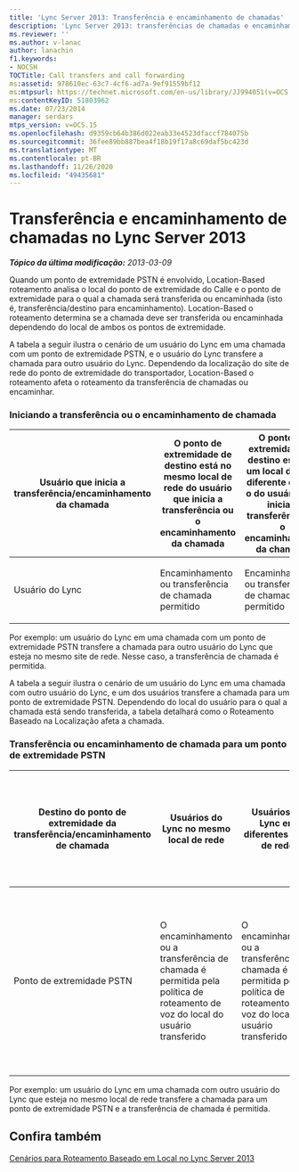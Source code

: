 ```yaml
---
title: 'Lync Server 2013: Transferência e encaminhamento de chamadas'
description: 'Lync Server 2013: transferências de chamadas e encaminhamento de chamadas.'
ms.reviewer: ''
ms.author: v-lanac
author: lanachin
f1.keywords:
- NOCSH
TOCTitle: Call transfers and call forwarding
ms:assetid: 978610ec-63c7-4cf6-ad7a-9ef91559bf12
ms:mtpsurl: https://technet.microsoft.com/en-us/library/JJ994051(v=OCS.15)
ms:contentKeyID: 51803962
ms.date: 07/23/2014
manager: serdars
mtps_version: v=OCS.15
ms.openlocfilehash: d9359cb64b386d022eab33e4523dfaccf784075b
ms.sourcegitcommit: 36fee89bb887bea4f18b19f17a8c69daf5bc423d
ms.translationtype: MT
ms.contentlocale: pt-BR
ms.lasthandoff: 11/26/2020
ms.locfileid: "49435681"
---
```

# <a name="call-transfers-and-call-forwarding-in-lync-server-2013"></a>Transferência e encaminhamento de chamadas no Lync Server 2013

<div data-xmlns="http://www.w3.org/1999/xhtml">

<div class="topic" data-xmlns="http://www.w3.org/1999/xhtml" data-msxsl="urn:schemas-microsoft-com:xslt" data-cs="https://msdn.microsoft.com/">

<div data-asp="https://msdn2.microsoft.com/asp">



</div>

<div id="mainSection">

<div id="mainBody">

<span> </span>

_**Tópico da última modificação:** 2013-03-09_

Quando um ponto de extremidade PSTN é envolvido, Location-Based roteamento analisa o local do ponto de extremidade do Calle e o ponto de extremidade para o qual a chamada será transferida ou encaminhada (isto é, transferência/destino para encaminhamento). Location-Based o roteamento determina se a chamada deve ser transferida ou encaminhada dependendo do local de ambos os pontos de extremidade.

A tabela a seguir ilustra o cenário de um usuário do Lync em uma chamada com um ponto de extremidade PSTN, e o usuário do Lync transfere a chamada para outro usuário do Lync. Dependendo da localização do site de rede do ponto de extremidade do transportador, Location-Based o roteamento afeta o roteamento da transferência de chamadas ou encaminhar.

### <a name="initiating-call-transfer-or-forward"></a>Iniciando a transferência ou o encaminhamento de chamada

<table>
<colgroup>
<col style="width: 25%" />
<col style="width: 25%" />
<col style="width: 25%" />
<col style="width: 25%" />
</colgroup>
<thead>
<tr class="header">
<th>Usuário que inicia a transferência/encaminhamento da chamada</th>
<th>O ponto de extremidade de destino está no mesmo local de rede do usuário que inicia a transferência ou o encaminhamento da chamada</th>
<th>O ponto de extremidade de destino está em um local de rede diferente do que o do usuário que inicia a transferência ou o encaminhamento da chamada</th>
<th>O ponto de extremidade de destino está em um site de rede desconhecido ou site de rede não habilitado para roteamento de Location-Based</th>
</tr>
</thead>
<tbody>
<tr class="odd">
<td><p>Usuário do Lync</p></td>
<td><p>Encaminhamento ou transferência de chamada permitido</p></td>
<td><p>Encaminhamento ou transferência de chamada não permitido</p></td>
<td><p>Encaminhamento ou transferência de chamada não permitido</p></td>
</tr>
</tbody>
</table>

  

Por exemplo: um usuário do Lync em uma chamada com um ponto de extremidade PSTN transfere a chamada para outro usuário do Lync que esteja no mesmo site de rede. Nesse caso, a transferência de chamada é permitida.

A tabela a seguir ilustra o cenário de um usuário do Lync em uma chamada com outro usuário do Lync, e um dos usuários transfere a chamada para um ponto de extremidade PSTN. Dependendo do local do usuário para o qual a chamada está sendo transferida, a tabela detalhará como o Roteamento Baseado na Localização afeta a chamada.

### <a name="call-transfer-or-forward-to-pstn-endpoint"></a>Transferência ou encaminhamento de chamada para um ponto de extremidade PSTN

<table>
<colgroup>
<col style="width: 25%" />
<col style="width: 25%" />
<col style="width: 25%" />
<col style="width: 25%" />
</colgroup>
<thead>
<tr class="header">
<th>Destino do ponto de extremidade da transferência/encaminhamento de chamada</th>
<th>Usuários do Lync no mesmo local de rede</th>
<th>Usuários do Lync em diferentes sites de rede</th>
<th>Um ou ambos os usuários do Lync em um site de rede desconhecido ou site de rede não estão habilitados para roteamento Location-Based</th>
</tr>
</thead>
<tbody>
<tr class="odd">
<td><p>Ponto de extremidade PSTN</p></td>
<td><p>O encaminhamento ou a transferência de chamada é permitida pela política de roteamento de voz do local do usuário transferido</p></td>
<td><p>O encaminhamento ou a transferência de chamada é permitida pela política de roteamento de voz do local do usuário transferido</p></td>
<td><p>O encaminhamento ou a transferência da chamada é permitida pela política de voz do destinatário da transferência somente pelos troncos não habilitados para o Roteamento com Base no Local</p></td>
</tr>
</tbody>
</table>

  
Por exemplo: um usuário do Lync em uma chamada com outro usuário do Lync que esteja no mesmo local de rede transfere a chamada para um ponto de extremidade PSTN e a transferência de chamada é permitida.

<div>

## <a name="see-also"></a>Confira também


[Cenários para Roteamento Baseado em Local no Lync Server 2013](lync-server-2013-scenarios-for-location-based-routing.md)  
  

</div>

</div>

<span> </span>

</div>

</div>

</div>

